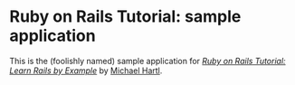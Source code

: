 # Ruby on Rails Tutorial: sample application

This is the (foolishly named) sample application for
[*Ruby on Rails Tutorial: Learn Rails by Example*](http://railstutorial.org/)
by [Michael Hartl](http://michaelhartl.com/).

